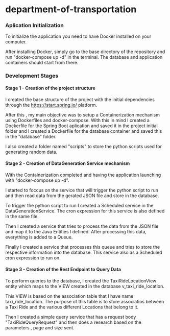 # department-of-transportation

### Aplication Initialization

To initialize the application you need to have Docker installed on your computer.

After installing Docker, simply go to the base directory of the repository and run "docker-compose up -d" in the terminal. The database and application containers should start from there.

### Development Stages

#### Stage 1 - Creation of the project structure

I created the base structure of the project with the initial dependencies through the https://start.spring.io/ platform.

After this , my main objective was to setup a Containerization mechanism using Dockerfiles and docker-compose. With this in mind I created a Dockerfile for the Spring Boot aplication and saved it in the project initial folder and I created a Dockerfile for the database container and saved this in the "database" folder.

I also created a folder named "scripts" to store the python scripts used for generating random data.

#### Stage 2 - Creation of DataGeneration Service mechanism

With the Containerization completed and having the application launching with "docker-compose up -d".

I started to foccus on the service that will trigger the python script to run and then read data from the gerated JSON file and store in the database.

To trigger the python script to run I created a Scheduled service in the DataGenerationService. The cron expression for this service is also defined in the same file.

Then I created a service that tries to process the data from the JSON file and map it to the Java Entities I defined. After processing this data, everything is added to a Queue.

Finally I created a service that processes this queue and tries to store the respective information into the database. This service also as a Scheduled cron expression to run on.

#### Stage 3 - Creation of the Rest Endpoint to Query Data

To perform queries to the database, I created the TaxiRideLocationView entity which maps to the VIEW created in the database v_taxi_ride_location.

This VIEW is based on the association table that I have name taxi_ride_location. The purpose of this table is to store associatios between a Taxi Ride and the various different Locations that belong to it.

Then I created a simple query service that has a request body "TaxiRideQueryRequest" and then does a research based on the parameters , page and size sent.